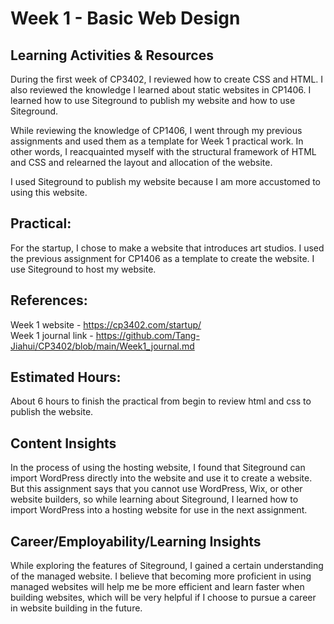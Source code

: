 # Week 1 - Basic Web Design

## Learning Activities & Resources 

During the first week of CP3402, I reviewed how to create CSS and HTML. I also reviewed the knowledge I learned about static websites in CP1406. I learned how to use Siteground to publish my website and how to use Siteground.

While reviewing the knowledge of CP1406, I went through my previous assignments and used them as a template for Week 1 practical work. In other words, I reacquainted myself with the structural framework of HTML and CSS and relearned the layout and allocation of the website.

I used Siteground to publish my website because I am more accustomed to using this website.

## Practical:

For the startup, I chose to make a website that introduces art studios. I used the previous assignment for CP1406 as a template to create the website. I use Siteground to host my website.

## References:

Week 1 website - https://cp3402.com/startup/  
Week 1 journal link - https://github.com/Tang-Jiahui/CP3402/blob/main/Week1_journal.md


## Estimated Hours:

About 6 hours to finish the practical from begin to review html and css to publish the website.

## Content Insights 

In the process of using the hosting website, I found that Siteground can import WordPress directly into the website and use it to create a website. But this assignment says that you cannot use WordPress, Wix, or other website builders, so while learning about Siteground, I learned how to import WordPress into a hosting website for use in the next assignment.

## Career/Employability/Learning Insights

While exploring the features of Siteground, I gained a certain understanding of the managed website. I believe that becoming more proficient in using managed websites will help me be more efficient and learn faster when building websites, which will be very helpful if I choose to pursue a career in website building in the future.
